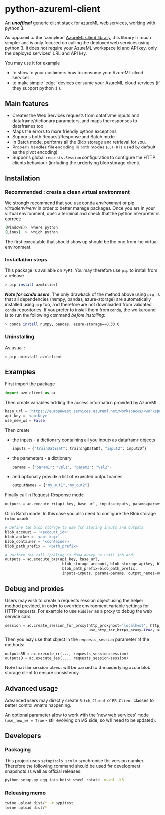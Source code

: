 # python-azureml-client

An ***unofficial*** generic client stack for azureML web services, working with python 3.
 
As opposed to the 'complete' [AzureML client library](https://github.com/Azure/Azure-MachineLearning-ClientLibrary-Python#services-usage), this library is much simpler and is only focused on calling the deployed web services using python 3. It does not require your AzureML workspace id and API key, only the deployed services' URL and API key.

You may use it for example 
* to show to your customers how to consume your AzureML cloud services.
* to make simple 'edge' devices consume your AzureML cloud services (if they support python :) ).


## Main features

* Creates the Web Services requests from dataframe inputs and dataframe/dictionary parameters, and maps the responses to dataframes too
* Maps the errors to more friendly python exceptions
* Supports both Request/Response and Batch mode
* In Batch mode, performs all the Blob storage and retrieval for you.
* Properly handles file encoding in both modes (`utf-8` is used by default as the pivot encoding)
* Supports global `requests.Session` configuration to configure the HTTP clients behaviour (including the underlying blob storage client).


## Installation

### Recommended : create a clean virtual environment

We strongly recommend that you use conda *environment* or pip *virtualenv*/*venv* in order to better manage packages. Once you are in your virtual environment, open a terminal and check that the python interpreter is correct:

```bash
(Windows)>  where python
(Linux)  >  which python
```

The first executable that should show up should be the one from the virtual environment.


### Installation steps

This package is available on `PyPI`. You may therefore use `pip` to install from a release

```bash
> pip install azmlclient
```

***Note for conda users***: The only drawback of the method above using `pip`, is that all dependencies (numpy, pandas, azure-storage) are automatically installed using `pip` too, and therefore are not downloaded from validated `conda` repositories. If you prefer to install them from `conda`, the workaround is to run the following command *before installing*:

```bash
> conda install numpy, pandas, azure-storage==0.33.0
```

### Uninstalling

As usual : 

```bash
> pip uninstall azmlclient
```


## Examples

First import the package

```python
import azmlclient as ac  
```

Then create variables holding the access information provided by AzureML

```python
base_url = 'https://europewest.services.azureml.net/workspaces/<workspaceId>/services/<serviceId>'
api_key = '<apiKey>'
use_new_ws = False
```

Then create 
* the inputs - a dictionary containing all you inputs as dataframe objects
        
    ```python
    inputs = {"trainDataset": trainingDataDf, "input2": input2Df}
    ```
        
* the parameters - a dictionary
        
    ```python
    params = {"param1": "val1", "param2": "val2"}
    ```

* and optionally provide a list of expected output names
        
    ```python
    outputNames = ["my_out1","my_out2"]
    ```

Finally call in Request-Response mode:

```python
outputs = ac.execute_rr(api_key, base_url, inputs=inputs, params=params, output_names=output_names)
```

Or in Batch mode. In this case you also need to configure the Blob storage to be used:

```python
# Define the blob storage to use for storing inputs and outputs
blob_account = '<account_id>'
blob_apikey = '<api_key>'
blob_container = '<container>'
blob_path_prefix = '<path_prefix>'

# Perform the call (polling is done every 5s until job end)
outputs = ac.execute_bes(api_key, base_url,
                          blob_storage_account, blob_storage_apikey, blob_container_for_ios, 
						  blob_path_prefix=blob_path_prefix,
                          inputs=inputs, params=params, output_names=output_names)
```

## Debug and proxies

Users may wish to create a requests session object using the helper method provided, in order to override environment variable settings for HTTP requests. For example to use `Fiddler` as a proxy to debug the web service calls: 

```python
session = ac.create_session_for_proxy(http_proxyhost='localhost', http_proxyport=8888, 
									  use_http_for_https_proxy=True, ssl_verify=False)
```

Then you may use that object in the `requests_session` parameter of the methods: 

```python
outputsRR = ac.execute_rr(..., requests_session=session)
outputsB = ac.execute_bes(..., requests_session=session)
```

Note that the session object will be passed to the underlying azure blob storage client to ensure consistency.

## Advanced usage

Advanced users may directly create `Batch_Client` or `RR_Client` classes to better control what's happening.

An optional parameter allow to work with the 'new web services' mode (`use_new_ws = True` - still evolving on MS side, so will need to be updated).


## Developers

### Packaging

This project uses `setuptools_scm` to synchronise the version number. Therefore the following command should be used for development snapshots as well as official releases: 

```bash
python setup.py egg_info bdist_wheel rotate -m.whl -k3
```

### Releasing memo

```bash
twine upload dist/* -r pypitest
twine upload dist/*
```